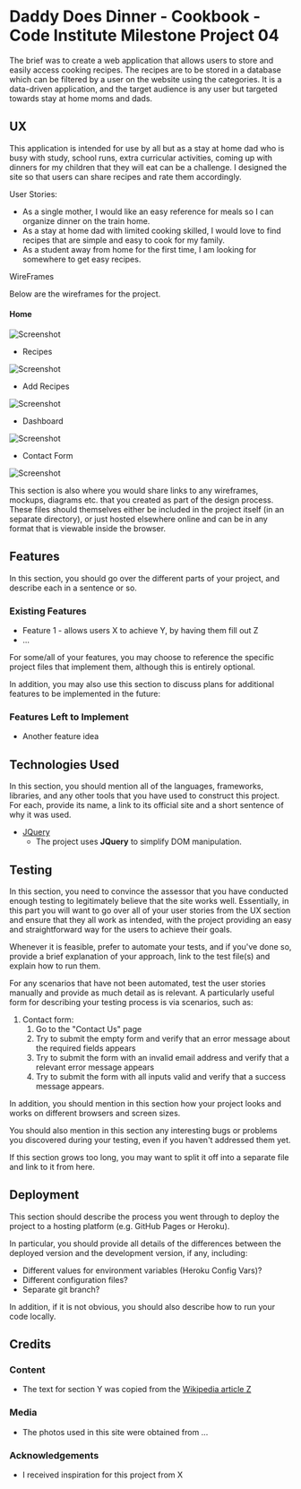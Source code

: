 # Daddy Does Dinner - Cookbook - Code Institute Milestone Project 04


The brief was to create a web application that allows users to store and easily access cooking recipes. The recipes are to be stored in a database which can be filtered by a user on the website using the categories. 
It is a data-driven application, and the target audience is any user but targeted towards stay at home moms and dads.
 
## UX
 
This application is intended for use by all but as a stay at home dad who is busy with study, school runs, extra curricular activities, coming up with dinners for my children that they will eat can be a challenge.
I designed the site so that users can share recipes and rate them accordingly.

User Stories:
- As a single mother, I would like an easy reference for meals so I can organize dinner on the train home.
- As a stay at home dad with limited cooking skilled, I would love to find recipes that are simple and easy to cook for my family.
- As a student away from home for the first time, I am looking for somewhere to get easy recipes.

WireFrames

Below are the wireframes for the project.

#### Home

![Screenshot](/Wireframes/home.png)

- Recipes

![Screenshot](/Wireframes/recipes.png)

- Add Recipes

![Screenshot](/Wireframes/add_recipe.png)

- Dashboard

![Screenshot](/Wireframes/dashboard.png)

- Contact Form

![Screenshot](/Wireframes/contact_form.png)

This section is also where you would share links to any wireframes, mockups, diagrams etc. that you created as part of the design process. These files should themselves either be included in the project itself (in an separate directory), or just hosted elsewhere online and can be in any format that is viewable inside the browser.

## Features

In this section, you should go over the different parts of your project, and describe each in a sentence or so.
 
### Existing Features
- Feature 1 - allows users X to achieve Y, by having them fill out Z
- ...

For some/all of your features, you may choose to reference the specific project files that implement them, although this is entirely optional.

In addition, you may also use this section to discuss plans for additional features to be implemented in the future:

### Features Left to Implement
- Another feature idea

## Technologies Used

In this section, you should mention all of the languages, frameworks, libraries, and any other tools that you have used to construct this project. For each, provide its name, a link to its official site and a short sentence of why it was used.

- [JQuery](https://jquery.com)
    - The project uses **JQuery** to simplify DOM manipulation.


## Testing

In this section, you need to convince the assessor that you have conducted enough testing to legitimately believe that the site works well. Essentially, in this part you will want to go over all of your user stories from the UX section and ensure that they all work as intended, with the project providing an easy and straightforward way for the users to achieve their goals.

Whenever it is feasible, prefer to automate your tests, and if you've done so, provide a brief explanation of your approach, link to the test file(s) and explain how to run them.

For any scenarios that have not been automated, test the user stories manually and provide as much detail as is relevant. A particularly useful form for describing your testing process is via scenarios, such as:

1. Contact form:
    1. Go to the "Contact Us" page
    2. Try to submit the empty form and verify that an error message about the required fields appears
    3. Try to submit the form with an invalid email address and verify that a relevant error message appears
    4. Try to submit the form with all inputs valid and verify that a success message appears.

In addition, you should mention in this section how your project looks and works on different browsers and screen sizes.

You should also mention in this section any interesting bugs or problems you discovered during your testing, even if you haven't addressed them yet.

If this section grows too long, you may want to split it off into a separate file and link to it from here.

## Deployment

This section should describe the process you went through to deploy the project to a hosting platform (e.g. GitHub Pages or Heroku).

In particular, you should provide all details of the differences between the deployed version and the development version, if any, including:
- Different values for environment variables (Heroku Config Vars)?
- Different configuration files?
- Separate git branch?

In addition, if it is not obvious, you should also describe how to run your code locally.


## Credits

### Content
- The text for section Y was copied from the [Wikipedia article Z](https://en.wikipedia.org/wiki/Z)

### Media
- The photos used in this site were obtained from ...

### Acknowledgements

- I received inspiration for this project from X
